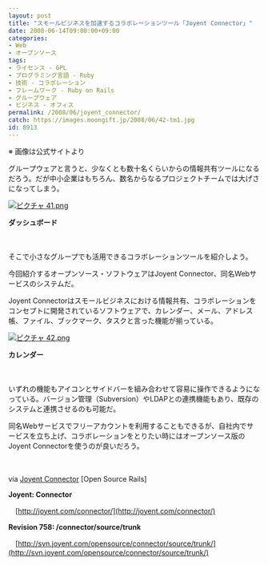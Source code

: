 ```yaml
---
layout: post
title: "スモールビジネスを加速するコラボレーションツール「Joyent Connector」"
date: 2008-06-14T09:00:00+09:00
categories:
- Web
- オープンソース
tags: 
- ライセンス - GPL
- プログラミング言語 - Ruby
- 技術 - コラボレーション
- フレームワーク - Ruby on Rails
- グループウェア
- ビジネス - オフィス
permalink: /2008/06/joyent_connector/
catch: https://images.moongift.jp/2008/06/42-tm1.jpg
id: 8913
---
```

※ 画像は公式サイトより

  

グループウェアと言うと、少なくとも数十名くらいからの情報共有ツールになるだろう。だが中小企業はもちろん、数名からなるプロジェクトチームでは大げさになってしまう。

  

[![ピクチャ 41.png](https://images.moongift.jp/2008/06/41-tm1.jpg)](https://images.moongift.jp/2008/06/411.jpg)  
  
**ダッシュボード**

  

　

  

そこで小さなグループでも活用できるコラボレーションツールを紹介しよう。

  

今回紹介するオープンソース・ソフトウェアはJoyent Connector、同名Webサービスのシステムだ。

  
  
<!--more-->  

Joyent Connectorはスモールビジネスにおける情報共有、コラボレーションをコンセプトに開発されているソフトウェアで、カレンダー、メール、アドレス帳、ファイル、ブックマーク、タスクと言った機能が揃っている。

  

[![ピクチャ 42.png](https://images.moongift.jp/2008/06/42-tm1.jpg)](https://images.moongift.jp/2008/06/421.jpg)  
  
**カレンダー**

  

　

  

いずれの機能もアイコンとサイドバーを組み合わせて容易に操作できるようになっている。バージョン管理（Subversion）やLDAPとの連携機能もあり、既存のシステムと連携させるのも可能だ。

  

同名Webサービスでフリーアカウントを利用することもできるが、自社内でサービスを立ち上げ、コラボレーションをとりたい時にはオープンソース版のJoyent Connectorを使うのが良いだろう。

  

　

  

via [Joyent Connector](http://www.opensourcerails.com/projects/14-Joyent-Connector) [Open Source Rails]

  

**Joyent: Connector**  
  
　[http://joyent.com/connector/](http://joyent.com/connector/)

  

**Revision 758: /connector/source/trunk**  
  
　[http://svn.joyent.com/opensource/connector/source/trunk/](http://svn.joyent.com/opensource/connector/source/trunk/)

  
